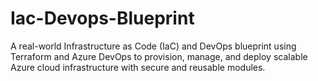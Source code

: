 # Iac-Devops-Blueprint
 A real-world Infrastructure as Code (IaC) and DevOps blueprint using Terraform and Azure DevOps to provision, manage, and deploy scalable Azure cloud infrastructure with secure and reusable modules.
